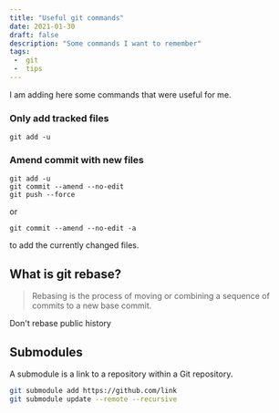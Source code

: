 ```yaml
---
title: "Useful git commands"
date: 2021-01-30 
draft: false 
description: "Some commands I want to remember"
tags: 
 -  git
 -  tips
---
```


 I am adding  here some commands that were useful for me.

### Only add tracked files
```
git add -u
```

### Amend commit with new files

```
git add -u
git commit --amend --no-edit
git push --force
```
or 
```
git commit --amend --no-edit -a
```

to add the currently changed files.

## What is git rebase?

>Rebasing is the process of moving or combining a sequence of commits to a new base commit.

Don't rebase public history 

## Submodules

A submodule is a link to a repository within a Git repository.

```bash
git submodule add https://github.com/link
git submodule update --remote --recursive
```